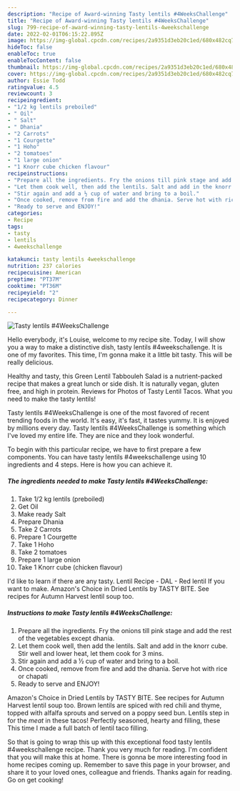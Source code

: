 ```yaml
---
description: "Recipe of Award-winning Tasty lentils #4WeeksChallenge"
title: "Recipe of Award-winning Tasty lentils #4WeeksChallenge"
slug: 799-recipe-of-award-winning-tasty-lentils-4weekschallenge
date: 2022-02-01T06:15:22.895Z
image: https://img-global.cpcdn.com/recipes/2a9351d3eb20c1ed/680x482cq70/tasty-lentils-4weekschallenge-recipe-main-photo.jpg
hideToc: false
enableToc: true
enableTocContent: false
thumbnail: https://img-global.cpcdn.com/recipes/2a9351d3eb20c1ed/680x482cq70/tasty-lentils-4weekschallenge-recipe-main-photo.jpg
cover: https://img-global.cpcdn.com/recipes/2a9351d3eb20c1ed/680x482cq70/tasty-lentils-4weekschallenge-recipe-main-photo.jpg
author: Essie Todd
ratingvalue: 4.5
reviewcount: 3
recipeingredient:
- "1/2 kg lentils preboiled"
- " Oil"
- " Salt"
- " Dhania"
- "2 Carrots"
- "1 Courgette"
- "1 Hoho"
- "2 tomatoes"
- "1 large onion"
- "1 Knorr cube chicken flavour"
recipeinstructions:
- "Prepare all the ingredients. Fry the onions till pink stage and add the rest of the vegetables except dhania."
- "Let them cook well, then add the lentils. Salt and add in the knorr cube. Stir well and lower heat, let them cook for 3 mins."
- "Stir again and add a ½ cup of water and bring to a boil."
- "Once cooked, remove from fire and add the dhania. Serve hot with rice or chapati"
- "Ready to serve and ENJOY!"
categories:
- Recipe
tags:
- tasty
- lentils
- 4weekschallenge

katakunci: tasty lentils 4weekschallenge 
nutrition: 237 calories
recipecuisine: American
preptime: "PT37M"
cooktime: "PT36M"
recipeyield: "2"
recipecategory: Dinner

---
```



![Tasty lentils #4WeeksChallenge](https://img-global.cpcdn.com/recipes/2a9351d3eb20c1ed/680x482cq70/tasty-lentils-4weekschallenge-recipe-main-photo.jpg)

Hello everybody, it's Louise, welcome to my recipe site. Today, I will show you a way to make a distinctive dish, tasty lentils #4weekschallenge. It is one of my favorites. This time, I'm gonna make it a little bit tasty. This will be really delicious.

Healthy and tasty, this Green Lentil Tabbouleh Salad is a nutrient-packed recipe that makes a great lunch or side dish. It is naturally vegan, gluten free, and high in protein. Reviews for Photos of Tasty Lentil Tacos. What you need to make the tasty lentils!

Tasty lentils #4WeeksChallenge is one of the most favored of recent trending foods in the world. It's easy, it's fast, it tastes yummy. It is enjoyed by millions every day. Tasty lentils #4WeeksChallenge is something which I've loved my entire life. They are nice and they look wonderful.


To begin with this particular recipe, we have to first prepare a few components. You can have tasty lentils #4weekschallenge using 10 ingredients and 4 steps. Here is how you can achieve it.

<!--inarticleads1-->

##### The ingredients needed to make Tasty lentils #4WeeksChallenge:

1. Take 1/2 kg lentils (preboiled)
1. Get  Oil
1. Make ready  Salt
1. Prepare  Dhania
1. Take 2 Carrots
1. Prepare 1 Courgette
1. Take 1 Hoho
1. Take 2 tomatoes
1. Prepare 1 large onion
1. Take 1 Knorr cube (chicken flavour)


I&#39;d like to learn if there are any tasty. Lentil Recipe - DAL - Red lentil If you want to make. Amazon&#39;s Choice in Dried Lentils by TASTY BITE. See recipes for Autumn Harvest lentil soup too. 

<!--inarticleads2-->

##### Instructions to make Tasty lentils #4WeeksChallenge:

1. Prepare all the ingredients. Fry the onions till pink stage and add the rest of the vegetables except dhania.
1. Let them cook well, then add the lentils. Salt and add in the knorr cube. Stir well and lower heat, let them cook for 3 mins.
1. Stir again and add a ½ cup of water and bring to a boil.
1. Once cooked, remove from fire and add the dhania. Serve hot with rice or chapati
1. Ready to serve and ENJOY!

Amazon&#39;s Choice in Dried Lentils by TASTY BITE. See recipes for Autumn Harvest lentil soup too. Brown lentils are spiced with red chili and thyme, topped with alfalfa sprouts and served on a poppy seed bun. Lentils step in for the *meat* in these tacos! Perfectly seasoned, hearty and filling, these This time I made a full batch of lentil taco filling. 

So that is going to wrap this up with this exceptional food tasty lentils #4weekschallenge recipe. Thank you very much for reading. I'm confident that you will make this at home. There is gonna be more interesting food in home recipes coming up. Remember to save this page in your browser, and share it to your loved ones, colleague and friends. Thanks again for reading. Go on get cooking!
